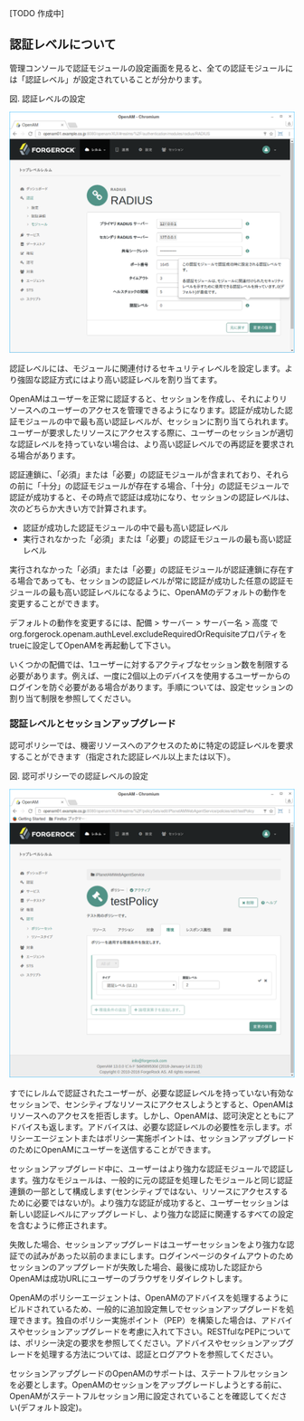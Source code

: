[TODO 作成中]

## 認証レベルについて

管理コンソールで認証モジュールの設定画面を見ると、全ての認証モジュールには「認証レベル」が設定されていることが分かります。

図. 認証レベルの設定

![図. 認証レベルの設定](images/authentication/authn-level.png)

認証レベルには、モジュールに関連付けるセキュリティレベルを設定します。より強固な認証方式にはより高い認証レベルを割り当てます。

OpenAMはユーザーを正常に認証すると、セッションを作成し、それによりリソースへのユーザーのアクセスを管理できるようになります。認証が成功した認証モジュールの中で最も高い認証レベルが、セッションに割り当てられれます。ユーザーが要求したリソースにアクセスする際に、ユーザーのセッションが適切な認証レベルを持っていない場合は、より高い認証レベルでの再認証を要求される場合があります。

認証連鎖に、「必須」または「必要」の認証モジュールが含まれており、それらの前に「十分」の認証モジュールが存在する場合、「十分」の認証モジュールで認証が成功すると、その時点で認証は成功になり、セッションの認証レベルは、次のどちらか大きい方で計算されます。
- 認証が成功した認証モジュールの中で最も高い認証レベル
- 実行されなかった「必須」または「必要」の認証モジュールの最も高い認証レベル

実行されなかった「必須」または「必要」の認証モジュールが認証連鎖に存在する場合であっても、セッションの認証レベルが常に認証が成功した任意の認証モジュールの最も高い認証レベルになるように、OpenAMのデフォルトの動作を変更することができます。

デフォルトの動作を変更するには、配備 > サーバー > サーバー名 > 高度 でorg.forgerock.openam.authLevel.excludeRequiredOrRequisiteプロパティをtrueに設定してOpenAMを再起動して下さい。

いくつかの配備では、1ユーザーに対するアクティブなセッション数を制限する必要があります。例えば、一度に2個以上のデバイスを使用するユーザーからのログインを防ぐ必要がある場合があります。手順については、設定セッションの割り当て制限を参照してください。

### 認証レベルとセッションアップグレード

認可ポリシーでは、機密リソースへのアクセスのために特定の認証レベルを要求することができます（指定された認証レベル以上または以下）。

図. 認可ポリシーでの認証レベルの設定

![図. 認可ポリシーでの認証レベルの設定](images/authentication/authn-level-in-policy.png)

すでにレルムで認証されたユーザーが、必要な認証レベルを持っていない有効なセッションで、センシティブなリソースにアクセスしようとすると、OpenAMはリソースへのアクセスを拒否します。しかし、OpenAMは、認可決定とともにアドバイスも返します。アドバイスは、必要な認証レベルの必要性を示します。ポリシーエージェントまたはポリシー実施ポイントは、セッションアップグレードのためにOpenAMにユーザーを送信することができます。

セッションアップグレード中に、ユーザーはより強力な認証モジュールで認証します。強力なモジュールは、一般的に元の認証を処理したモジュールと同じ認証連鎖の一部として構成します(センシティブではない、リソースにアクセスするために必要ではないが)。より強力な認証が成功すると、ユーザーセッションは新しい認証レベルにアップグレードし、より強力な認証に関連するすべての設定を含むように修正されます。

失敗した場合、セッションアップグレードはユーザーセッションをより強力な認証での試みがあった以前のままにします。ログインページのタイムアウトのためセッションのアップグレードが失敗した場合、最後に成功した認証からOpenAMは成功URLにユーザーのブラウザをリダイレクトします。

OpenAMのポリシーエージェントは、OpenAMのアドバイスを処理するようにビルドされているため、一般的に追加設定無しでセッションアップグレードを処理できます。独自のポリシー実施ポイント（PEP）を構築した場合は、アドバイスやセッションアップグレードを考慮に入れて下さい。RESTfulなPEPについては、ポリシー決定の要求を参照してください。アドバイスやセッションアップグレードを処理する方法については、認証とログアウトを参照してください。

セッションアップグレードのOpenAMのサポートは、ステートフルセッションを必要とします。OpenAMのセッションをアップグレードしようとする前に、OpenAMがステートフルセッション用に設定されていることを確認してください(デフォルト設定)。

